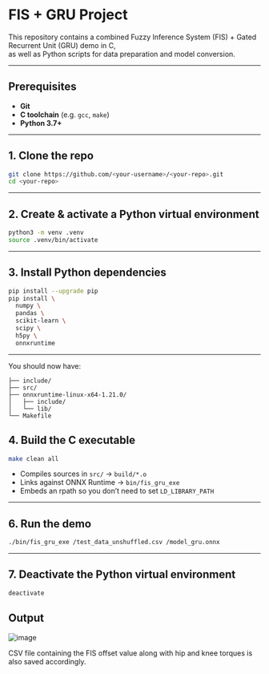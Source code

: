 # FIS + GRU Project

This repository contains a combined Fuzzy Inference System (FIS) + Gated Recurrent Unit (GRU) demo in C,  
as well as Python scripts for data preparation and model conversion.

---

## Prerequisites

- **Git**  
- **C toolchain** (e.g. `gcc`, `make`)  
- **Python 3.7+**  

---

## 1. Clone the repo

```bash
git clone https://github.com/<your-username>/<your-repo>.git
cd <your-repo>
````

---

## 2. Create & activate a Python virtual environment

```bash
python3 -m venv .venv
source .venv/bin/activate
```

---

## 3. Install Python dependencies

```bash
pip install --upgrade pip
pip install \
  numpy \
  pandas \
  scikit-learn \
  scipy \
  h5py \
  onnxruntime
```

---



You should now have:

```
├── include/
├── src/
├── onnxruntime-linux-x64-1.21.0/
│   ├── include/
│   └── lib/
└── Makefile
```


## 4. Build the C executable

```bash
make clean all
```

* Compiles sources in `src/` → `build/*.o`
* Links against ONNX Runtime → `bin/fis_gru_exe`
* Embeds an rpath so you don’t need to set `LD_LIBRARY_PATH`

---

## 6. Run the demo

```bash
./bin/fis_gru_exe /test_data_unshuffled.csv /model_gru.onnx

```

---

## 7. Deactivate the Python virtual environment

```bash
deactivate
```

## Output
![image](https://github.com/user-attachments/assets/5829c4cf-3db4-4d55-b035-1bbd175af128)

CSV file containing the FIS offset value along with hip and knee torques is also saved accordingly.



